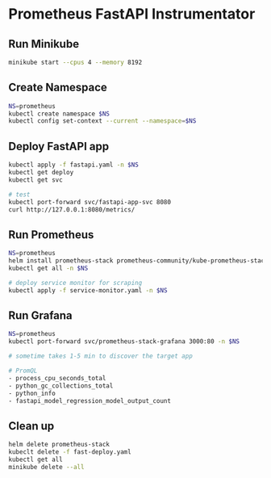 # Prometheus FastAPI Instrumentator

## Run Minikube
```bash
minikube start --cpus 4 --memory 8192
```

## Create Namespace
```bash
NS=prometheus
kubectl create namespace $NS
kubectl config set-context --current --namespace=$NS
```

## Deploy FastAPI app
```bash
kubectl apply -f fastapi.yaml -n $NS
kubectl get deploy
kubectl get svc

# test
kubectl port-forward svc/fastapi-app-svc 8080
curl http://127.0.0.1:8080/metrics/
```

## Run Prometheus
```bash
NS=prometheus
helm install prometheus-stack prometheus-community/kube-prometheus-stack -n $NS
kubectl get all -n $NS

# deploy service monitor for scraping
kubectl apply -f service-monitor.yaml -n $NS
```


## Run Grafana
```bash
NS=prometheus
kubectl port-forward svc/prometheus-stack-grafana 3000:80 -n $NS

# sometime takes 1-5 min to discover the target app

# PromQL
- process_cpu_seconds_total
- python_gc_collections_total
- python_info
- fastapi_model_regression_model_output_count
```

## Clean up

```bash
helm delete prometheus-stack
kubeclt delete -f fast-deploy.yaml
kubectl get all
minikube delete --all
```